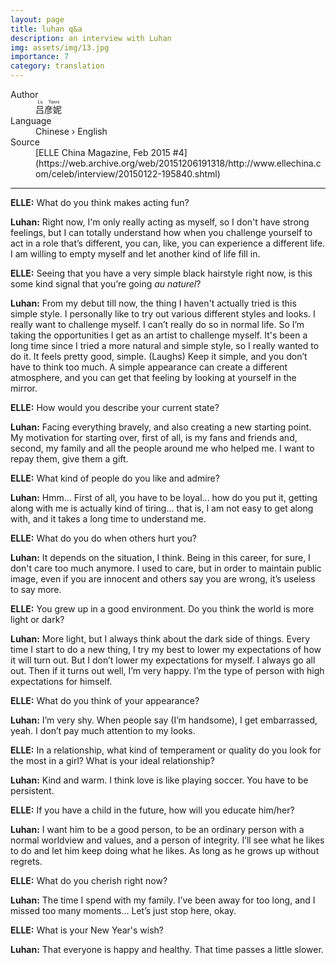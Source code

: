 ```yaml
---
layout: page
title: luhan q&a
description: an interview with Luhan
img: assets/img/13.jpg
importance: 7
category: translation
---
```


<dl>
  <dt>Author</dt>
  <dd><ruby><span lang="zh">吕彦妮</span> <rt>Lü Yanni</rt></ruby></dd>
  <dt>Language</dt>
  <dd>Chinese &rsaquo; English</dd>
  <dt>Source</dt>
  <dd>[ELLE China Magazine, Feb 2015 #4](https://web.archive.org/web/20151206191318/http://www.ellechina.com/celeb/interview/20150122-195840.shtml)</dd>
</dl>

---

**ELLE:**
What do you think makes acting fun?

**Luhan:**
Right now, I'm only really acting as myself, so I don't have strong feelings, but I can totally understand how when you challenge yourself to act in a role that’s different, you can, like, you can experience a different life.
I am willing to empty myself and let another kind of life fill in.

**ELLE:**
Seeing that you have a very simple black hairstyle right now, is this some kind signal that you’re going *au naturel*?

**Luhan:**
From my debut till now, the thing I haven't actually tried is this simple style.
I personally like to try out various different styles and looks.
I really want to challenge myself. I can’t really do so in normal life. So I’m taking the opportunities I get as an artist to challenge myself.
It's been a long time since I tried a more natural and simple style, so I really wanted to do it.
It feels pretty good, simple.
(Laughs) Keep it simple, and you don’t have to think too much.
A simple appearance can create a different atmosphere, and you can get that feeling by looking at yourself in the mirror.

**ELLE:**
How would you describe your current state?

**Luhan:**
Facing everything bravely, and also creating a new starting point.
My motivation for starting over, first of all, is my fans and friends and, second, my family and all the people around me who helped me. I want to repay them, give them a gift.

**ELLE:**
What kind of people do you like and admire?

**Luhan:**
Hmm... First of all, you have to be loyal... how do you put it, getting along with me is actually kind of tiring... that is, I am not easy to get along with, and it takes a long time to understand me.

**ELLE:**
What do you do when others hurt you?

**Luhan:**
It depends on the situation, I think.
Being in this career, for sure, I don't care too much anymore.
I used to care, but in order to maintain public image, even if you are innocent and others say you are wrong, it’s useless to say more.

**ELLE:**
You grew up in a good environment.
Do you think the world is more light or dark?

**Luhan:**
More light, but I always think about the dark side of things.
Every time I start to do a new thing, I try my best to lower my expectations of how it will turn out. But I don’t lower my expectations for myself. I always go all out.
Then if it turns out well, I’m very happy.
I’m the type of person with high expectations for himself.

**ELLE:**
What do you think of your appearance?

**Luhan:**
I’m very shy. When people say (I’m handsome), I get embarrassed, yeah.
I don’t pay much attention to my looks.

**ELLE:**
In a relationship, what kind of temperament or quality do you look for the most in a girl?
What is your ideal relationship?

**Luhan:**
Kind and warm.
I think love is like playing soccer. You have to be persistent.

**ELLE:**
If you have a child in the future, how will you educate him/her?

**Luhan:**
I want him to be a good person, to be an ordinary person with a normal worldview and values, and a person of integrity.
I’ll see what he likes to do and let him keep doing what he likes. As long as he grows up without regrets.

**ELLE:**
What do you cherish right now?

**Luhan:**
The time I spend with my family. I’ve been away for too long, and I missed too many moments... Let’s just stop here, okay.

**ELLE:**
What is your New Year's wish?

**Luhan:**
That everyone is happy and healthy.
That time passes a little slower.
